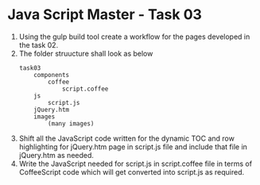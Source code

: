 Java Script Master - Task 03
============================

1. Using the gulp build tool create a workflow for the pages developed in the task 02.
2. The folder struucture shall look as below
	```
	task03
		components
			coffee
				script.coffee
		js
			script.js
		jQuery.htm
		images
			(many images)
	```
3. Shift all the JavaScript code written for the dynamic TOC and row highlighting for jQuery.htm page in script.js file and include that file in jQuery.htm as needed.
4. Write the JavaScript needed for script.js in script.coffee file in terms of CoffeeScript code which will get converted into script.js as required.